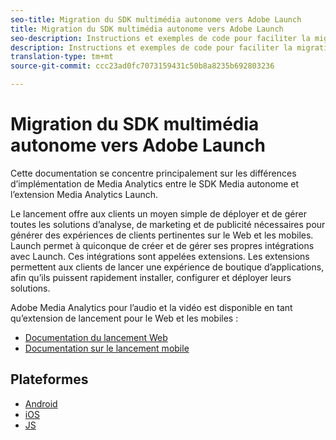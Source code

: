 ```yaml
---
seo-title: Migration du SDK multimédia autonome vers Adobe Launch
title: Migration du SDK multimédia autonome vers Adobe Launch
seo-description: Instructions et exemples de code pour faciliter la migration du SDK multimédia vers le lancement.
description: Instructions et exemples de code pour faciliter la migration du SDK multimédia vers le lancement.
translation-type: tm+mt
source-git-commit: ccc23ad0fc7073159431c50b8a8235b692803236

---
```



# Migration du SDK multimédia autonome vers Adobe Launch

Cette documentation se concentre principalement sur les différences d’implémentation de Media Analytics entre le SDK Media autonome et l’extension Media Analytics Launch.

Le lancement offre aux clients un moyen simple de déployer et de gérer toutes les solutions d’analyse, de marketing et de publicité nécessaires pour générer des expériences de clients pertinentes sur le Web et les mobiles. Launch permet à quiconque de créer et de gérer ses propres intégrations avec Launch. Ces intégrations sont appelées extensions.
Les extensions permettent aux clients de lancer une expérience de boutique d’applications, afin qu’ils puissent rapidement installer, configurer et déployer leurs solutions.

Adobe Media Analytics pour l’audio et la vidéo est disponible en tant qu’extension de lancement pour le Web et les mobiles :

* [Documentation du lancement Web](https://docs.adobe.com/content/help/en/launch/using/extensions-ref/adobe-extension/media-analytics-extension/overview.html)
* [Documentation sur le lancement mobile](https://aep-sdks.gitbook.io/docs/using-mobile-extensions/adobe-media-analytics)

## Plateformes

* [Android](/help/sdk-implement/sdk-to-launch/sdk-to-launch-migration-platforms/sdk-to-launch-migration-android.md)
* [iOS](/help/sdk-implement/sdk-to-launch/sdk-to-launch-migration-platforms/sdk-to-launch-migration-ios.md)
* [JS](/help/sdk-implement/sdk-to-launch/sdk-to-launch-migration-platforms/sdk-to-launch-migration-js.md)

